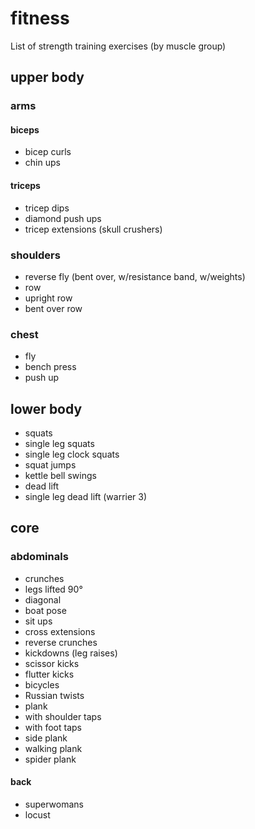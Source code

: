 # fitness
List of strength training exercises (by muscle group) 
## upper body
### arms
#### biceps
- bicep curls 
- chin ups

#### triceps
- tricep dips
- diamond push ups
- tricep extensions (skull crushers)

### shoulders

- reverse fly (bent over, w/resistance band, w/weights) 
- row 
 - upright row
 -  bent over row

### chest
- fly
- bench press
- push up

## lower body 
- squats
 - single leg squats
 - single leg clock squats
 - squat jumps
 - kettle bell swings
- dead lift
 - single leg dead lift (warrier 3)

## core

### abdominals
- crunches
 - legs lifted 90°
 - diagonal
 - boat pose
- sit ups
- cross extensions
- reverse crunches
- kickdowns (leg raises)
- scissor kicks
- flutter kicks
- bicycles
- Russian twists
- plank 
 - with shoulder taps
 - with foot taps
 - side plank
 - walking plank
 - spider plank
 
#### back
- superwomans
- locust

